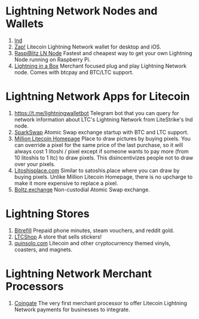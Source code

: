# Lightning Network Nodes and Wallets
1. [lnd](https://github.com/lightningnetwork/lnd)
1. [Zap!](https://zap.jackmallers.com/) Litecoin Lightning Network wallet for desktop and iOS.
1. [RaspiBlitz LN Node](https://github.com/rootzoll/raspiblitz/blob/master/README.md) Fastest and cheapest way to get your own Lightning Node running on Raspberry Pi.
1. [Lightning in a Box](https://lightninginabox.co/product/lightning-in-a-box/) Merchant focused plug and play Lightning Network node.  Comes with btcpay and BTC/LTC support.

# Lightning Network Apps for Litecoin
1. https://t.me/lightningwalletbot Telegram bot that you can query for network information about LTC's Lightning Network from LiteStrike's lnd node. 
1. [SparkSwap](https://sparkswap.com/) Atomic Swap exchange startup with BTC and LTC support.
1. [Million Litecoin Homepage](https://millionlitecoinhomepage.net/) Place to draw pictures by buying pixels.  You can override a pixel for the same price of the last purchase, so it will always cost 1 litoshi / pixel except if someone wants to pay more (from 10 litoshis to 1 ltc) to draw pixels.  This disincentivizes people not to draw over your pixels. 
1. [Litoshisplace.com](https://litoshisplace.com/) Similar to satoshis.place where you can draw by buying pixels.  Unlike Million Litecoin Homepage, there is no upcharge to make it more expensive to replace a pixel.  
1. [Boltz.exchange](https://boltz.exchange/) Non-custodial Atomic Swap exchange.  

# Lightning Stores
1. [Bitrefill](https://en.bitrefill.com/usa/) Prepaid phone minutes, steam vouchers, and reddit gold.
1. [LTCShop](https://ltcshop.roska.life/) A store that sells stickers!
1. [quinsolo.com](https://quinsolo.com/) Litecoin and other cryptocurrency themed vinyls, coasters, and magnets. 


# Lightning Network Merchant Processors

1. [Coingate](https://coingate.com/) The very first merchant processor to offer Litecoin Lightning Network payments for businesses to integrate.
